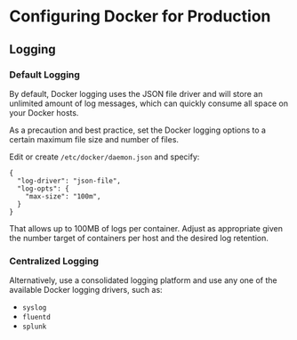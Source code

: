 Configuring Docker for Production
===

## Logging

### Default Logging

By default, Docker logging uses the JSON file driver and will store an unlimited amount of log messages, which can quickly consume all space on your Docker hosts.

As a precaution and best practice, set the Docker logging options to a certain maximum file size and number of files.

Edit or create `/etc/docker/daemon.json` and specify:

```
{
  "log-driver": "json-file",
  "log-opts": {
    "max-size": "100m",
  }
}
```

That allows up to 100MB of logs per container. Adjust as appropriate given the number target of containers per host and the desired log retention.

### Centralized Logging

Alternatively, use a consolidated logging platform and use any one of the available Docker logging drivers, such as:

* `syslog`
* `fluentd`
* `splunk`

